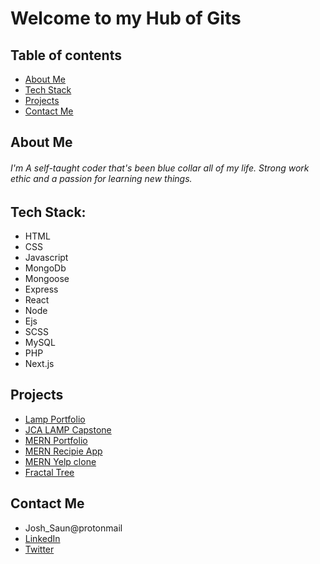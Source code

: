 
# Welcome to my Hub of Gits

## Table of contents
* [About Me](#about-me)
* [Tech Stack](#tech-stack)
* [Projects](#projects)
* [Contact Me](#contact-me)

## About Me

###### I'm A self-taught coder that's been blue collar all of my life. Strong work ethic and a passion for learning new things.

## Tech Stack:
* HTML
* CSS
* Javascript
* MongoDb
* Mongoose
* Express
* React
* Node
* Ejs
* SCSS
* MySQL
* PHP
* Next.js

## Projects
* [Lamp Portfolio](https://www.google.com)
* [JCA LAMP Capstone](https://www.google.com)
* [MERN Portfolio](https://www.google.com)
* [MERN Recipie App]([https://www.google.com](https://github.com/J-Saun/JCA_recipe))
* [MERN Yelp clone](https://github.com/J-Saun/age_calculator/edit/master/README.md](https://github.com/J-Saun/yelp_camp))
* [Fractal Tree]([https://www.google.com](https://github.com/J-Saun/Fractal-Tree))


## Contact Me
* Josh_Saun@protonmail
* [LinkedIn](https://www.linkedin.com/in/joshua-saunders-814699223?lipi=urn%3Ali%3Apage%3Ad_flagship3_profile_view_base_contact_details%3BG611BtSdTESPPPMmbf5yLA%3D%3D)
* [Twitter](https://www.google.com)
